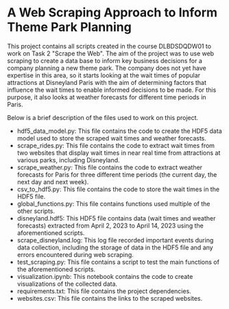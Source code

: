 # A Web Scraping Approach to Inform Theme Park Planning

This project contains all scripts created in the course DLBDSDQDW01 to work on Task 2 "Scrape the Web". The aim of the project was to use web scraping to create a data base to inform key business decisions for a company planning a new theme park. The company does not yet have expertise in this area, so it starts looking at the wait times of popular attractions at Disneyland Paris with the aim of determining factors that influence the wait times to enable informed decisions to be made. For this purpose, it also looks at weather forecasts for different time periods in Paris.

Below is a brief description of the files used to work on this project.
- hdf5_data_model.py: This file contains the code to create the HDF5 data model used to store the scraped wait times and weather forecasts.
- scrape_rides.py: This file contains the code to extract wait times from two websites that display wait times in near real time from attractions at various parks, including Disneyland.
- scrape_weather.py: This file contains the code to extract weather forecasts for Paris for three different time periods (the current day, the next day and next week).
- csv_to_hdf5.py: This file contains the code to store the wait times in the HDF5 file.
- global_functions.py: This file contains functions used multiple of the other scripts.
- disneyland.hdf5: This HDF5 file contains data (wait times and weather forecasts) extracted from April 2, 2023 to April 14, 2023 using the aforementioned scripts.
- scrape_disneyland.log: This log file recorded important events during data collection, including the storage of data in the HDF5 file and any errors encountered during web scraping. 
- test_scraping.py: This file contains a script to test the main functions of the aforementioned scripts.
- visualization.ipynb: This notebook contains the code to create visualizations of the collected data.
- requirements.txt: This file contains the project dependencies. 
- websites.csv: This file contains the links to the scraped websites. 
